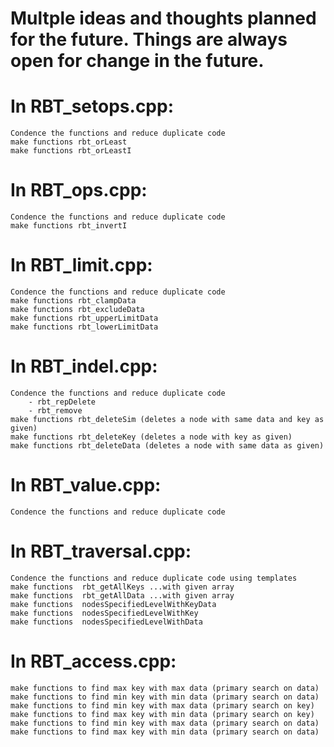 # Multple ideas and thoughts planned for the future. Things are always open for change in the future.

# In RBT_setops.cpp:
	Condence the functions and reduce duplicate code
	make functions rbt_orLeast
	make functions rbt_orLeastI

# In RBT_ops.cpp:
	Condence the functions and reduce duplicate code
	make functions rbt_invertI

# In RBT_limit.cpp:
	Condence the functions and reduce duplicate code
	make functions rbt_clampData
	make functions rbt_excludeData
	make functions rbt_upperLimitData
	make functions rbt_lowerLimitData

# In RBT_indel.cpp:
	Condence the functions and reduce duplicate code
		- rbt_repDelete
		- rbt_remove
	make functions rbt_deleteSim (deletes a node with same data and key as given)
	make functions rbt_deleteKey (deletes a node with key as given)
	make functions rbt_deleteData (deletes a node with same data as given)

# In RBT_value.cpp:
	Condence the functions and reduce duplicate code

# In RBT_traversal.cpp:
	Condence the functions and reduce duplicate code using templates
	make functions  rbt_getAllKeys ...with given array
	make functions  rbt_getAllData ...with given array
	make functions  nodesSpecifiedLevelWithKeyData
	make functions  nodesSpecifiedLevelWithKey
	make functions  nodesSpecifiedLevelWithData

# In RBT_access.cpp:
	make functions to find max key with max data (primary search on data)
	make functions to find min key with min data (primary search on data)
	make functions to find min key with max data (primary search on key)
	make functions to find max key with min data (primary search on key)
	make functions to find min key with max data (primary search on data)
	make functions to find max key with min data (primary search on data)